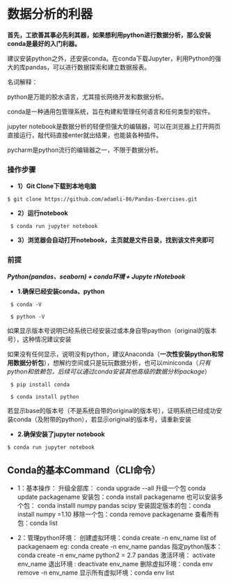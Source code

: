 
 
# 数据分析的利器

 
 
**首先，工欲善其事必先利其器，如果想利用python进行数据分析，那么安装conda是最好的入门利器。**

建议安装python之外，还安装conda。在conda下载Jupyter，利用Python的强大的库pandas，可以进行数据探索和建立数据报表。 


名词解释：

python是万能的胶水语言，尤其擅长网络开发和数据分析。

conda是一种通用包管理系统，旨在构建和管理任何语言和任何类型的软件。

jupyter notebook是数据分析的轻便但强大的编辑器，可以在浏览器上打开网页直接运行，敲代码直接enter就出结果，也能装各种插件。
 
pycharm是python流行的编辑器之一，不限于数据分析。
 
### 操作步骤 

* **1）Git Clone下载到本地电脑**

`
 $ git clone https://github.com/adamli-86/Pandas-Exercises.git
`

* **2）运行notebook**

` 
 $ conda run jupyter notebook 
`

* **3）浏览器会自动打开notebook，主页就是文件目录，找到该文件夹即可**
 
### 前提 
***Python(pandas、seaborn) + conda环境 + Jupyte rNotebook*** 
+ **1.确保已经安装conda、python**
```
 $ conda -V

 $ python -V
``` 
如果显示版本号说明已经系统已经安装过或本身自带paython（original的版本号），这种情况建议安装

如果没有任何显示，说明没有python，建议Anaconda（**一次性安装python和常用数据分析包**），想解约空间或只是玩玩数据分析，也可以miniconda（_只有python和依赖包，后续可以通过conda安装其他高级的数据分析package_）
```
 $ pip install conda

 $ conda install python
``` 
若显示base的版本号（不是系统自带的original的版本号），证明系统已经成功安装conda（及附带的python），若显示original的版本号，请重新安装

+ **2.确保安装了jupyter notebook**

`
$ conda run jupyter notebook
`

## Conda的基本Command（CLI命令）

+ 1：基本操作：
升级全部库：  conda upgrade --all
升级一个包  conda update packagename
安装包：conda install packagename
也可以安装多个包：   conda installl numpy pandas scipy
安装固定版本的包：conda install numpy =1.10
移除一个包：conda remove packagename 
查看所有包：conda list 

+ 2：管理python环境：
创建虚拟环境：conda create -n env_name list of packagenaem
eg:  conda create -n env_name pandas 
指定python版本：conda create -n env_name python2 = 2.7 pandas 
激活环境： activate env_name
退出环境 :  deactivate  env_name
删除虚拟环境：conda env remove -n env_name
显示所有虚拟环境：conda env list  


 


